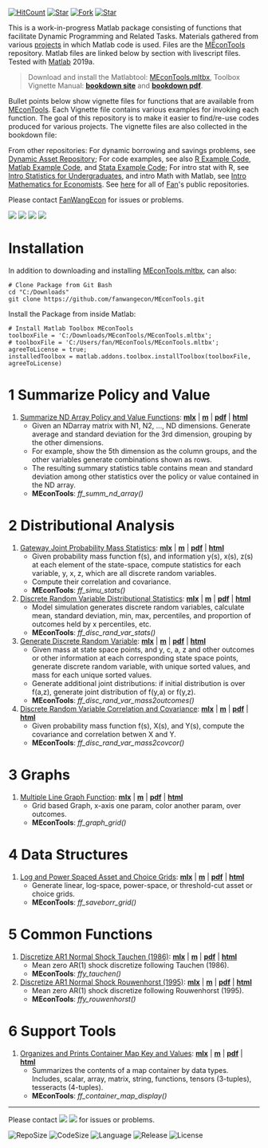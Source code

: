 [![HitCount](http://hits.dwyl.io/fanwangecon/MEconTools.svg)](https://github.com/FanWangEcon/MEconTools)  [![Star](https://img.shields.io/github/stars/fanwangecon/MEconTools?style=social)](https://github.com/FanWangEcon/MEconTools/stargazers) [![Fork](https://img.shields.io/github/forks/fanwangecon/MEconTools?style=social)](https://github.com/FanWangEcon/MEconTools/network/members) [![Star](https://img.shields.io/github/watchers/fanwangecon/MEconTools?style=social)](https://github.com/FanWangEcon/MEconTools/watchers)

This is a work-in-progress Matlab package consisting of functions that facilitate Dynamic Programming and Related Tasks. Materials gathered from various [projects](https://fanwangecon.github.io/research) in which Matlab code is used. Files are the [MEconTools](https://github.com/FanWangEcon/MEconTools) repository. Matlab files are linked below by section with livescript files. Tested with [Matlab](https://www.mathworks.com/products/matlab.html) 2019a.

> Download and install the Matlabtool: [MEconTools.mltbx](https://github.com/FanWangEcon/MEconTools/blob/master/MEconTools.mltbx),
> Toolbox Vignette Manual: [**bookdown site**](https://fanwangecon.github.io/MEconTools/bookdown) and [**bookdown pdf**](https://fanwangecon.github.io/MEconTools/bookdown/Matlab-Toolbox-Heterogeneous-Agents-Dynamic-Programming.pdf).

Bullet points below show vignette files for functions that are available from [MEconTools](https://github.com/FanWangEcon/MEconTools). Each Vignette file contains various examples for invoking each function. The goal of this repository is to make it easier to find/re-use codes produced for various projects. The vignette files are also collected in the bookdown file:

From other repositories: For dynamic borrowing and savings problems, see [Dynamic Asset Repository](https://fanwangecon.github.io/CodeDynaAsset/); For code examples, see also [R Example Code](https://fanwangecon.github.io/R4Econ/), [Matlab Example Code](https://fanwangecon.github.io/M4Econ/), and [Stata Example Code](https://fanwangecon.github.io/Stata4Econ/); For intro stat with R, see [Intro Statistics for Undergraduates](https://fanwangecon.github.io/Stat4Econ/), and intro Math with Matlab, see [Intro Mathematics for Economists](https://fanwangecon.github.io/Math4Econ/). See [here](https://github.com/FanWangEcon) for all of [Fan](https://fanwangecon.github.io/)'s public repositories.

Please contact [FanWangEcon](https://fanwangecon.github.io/) for issues or problems.

[![](https://img.shields.io/github/last-commit/fanwangecon/MEconTools)](https://github.com/FanWangEcon/MEconTools/commits/master) [![](https://img.shields.io/github/commit-activity/m/fanwangecon/MEconTools)](https://github.com/FanWangEcon/MEconTools/graphs/commit-activity) [![](https://img.shields.io/github/issues/fanwangecon/MEconTools)](https://github.com/FanWangEcon/MEconTools/issues) [![](https://img.shields.io/github/issues-pr/fanwangecon/MEconTools)](https://github.com/FanWangEcon/MEconTools/pulls)

# Installation

In addition to downloading and installing [MEconTools.mltbx](https://github.com/FanWangEcon/MEconTools/blob/master/MEconTools.mltbx), can also:

```
# Clone Package from Git Bash
cd "C:/Downloads"
git clone https://github.com/fanwangecon/MEconTools.git
```

Install the Package from inside Matlab:

```
# Install Matlab Toolbox MEconTools
toolboxFile = 'C:/Downloads/MEconTools/MEconTools.mltbx';
# toolboxFile = 'C:/Users/fan/MEconTools/MEconTools.mltbx';
agreeToLicense = true;
installedToolbox = matlab.addons.toolbox.installToolbox(toolboxFile, agreeToLicense)
```

# 1  Summarize Policy and Value

1. [Summarize ND Array Policy and Value Functions](https://fanwangecon.github.io/MEconTools/MEconTools/doc/summ/htmlpdfm/fx_summ_nd_array.html): [**mlx**](https://github.com/FanWangEcon/MEconTools/blob/master/MEconTools/doc/summ/fx_summ_nd_array.mlx) \| [**m**](https://github.com/FanWangEcon/MEconTools/blob/master/MEconTools/doc/summ/htmlpdfm/fx_summ_nd_array.m) \| [**pdf**](https://github.com/FanWangEcon/MEconTools/blob/master/MEconTools/doc/summ/htmlpdfm/fx_summ_nd_array.pdf) \| [**html**](https://fanwangecon.github.io/MEconTools/MEconTools/doc/summ/htmlpdfm/fx_summ_nd_array.html)
	+ Given an NDarray matrix with N1, N2, ..., ND dimensions. Generate average and standard deviation for the 3rd dimension, grouping by the other dimensions.
	+ For example, show the 5th dimension as the column groups, and the other variables generate combinations shown as rows.
	+ The resulting summary statistics table contains mean and standard deviation among other statistics over the policy or value contained in the ND array.
	+ **MEconTools**: *ff_summ_nd_array()*

# 2  Distributional Analysis

1. [Gateway Joint Probability Mass Statistics](https://fanwangecon.github.io/MEconTools/MEconTools/doc/stats/htmlpdfm/fx_simu_stats.html): [**mlx**](https://github.com/FanWangEcon/MEconTools/blob/master/MEconTools/doc/stats/fx_simu_stats.mlx) \| [**m**](https://github.com/FanWangEcon/MEconTools/blob/master/MEconTools/doc/stats/htmlpdfm/fx_simu_stats.m) \| [**pdf**](https://github.com/FanWangEcon/MEconTools/blob/master/MEconTools/doc/stats/htmlpdfm/fx_simu_stats.pdf) \| [**html**](https://fanwangecon.github.io/MEconTools/MEconTools/doc/stats/htmlpdfm/fx_simu_stats.html)
	+ Given probability mass function f(s), and information y(s), x(s), z(s) at each element of the state-space, compute statistics for each variable, y, x, z, which are all discrete random variables.
	+ Compute their correlation and covariance.
	+ **MEconTools**: *ff_simu_stats()*
2. [Discrete Random Variable Distributional Statistics](https://fanwangecon.github.io/MEconTools/MEconTools/doc/stats/htmlpdfm/fx_disc_rand_var_stats.html): [**mlx**](https://github.com/FanWangEcon/MEconTools/blob/master/MEconTools/doc/stats/fx_disc_rand_var_stats.mlx) \| [**m**](https://github.com/FanWangEcon/MEconTools/blob/master/MEconTools/doc/stats/htmlpdfm/fx_disc_rand_var_stats.m) \| [**pdf**](https://github.com/FanWangEcon/MEconTools/blob/master/MEconTools/doc/stats/htmlpdfm/fx_disc_rand_var_stats.pdf) \| [**html**](https://fanwangecon.github.io/MEconTools/MEconTools/doc/stats/htmlpdfm/fx_disc_rand_var_stats.html)
	+ Model simulation generates discrete random variables, calculate mean, standard deviation, min, max, percentiles, and proportion of outcomes held by x percentiles, etc.
	+ **MEconTools**: *ff_disc_rand_var_stats()*
3. [Generate Discrete Random Variable](https://fanwangecon.github.io/MEconTools/MEconTools/doc/stats/htmlpdfm/fx_disc_rand_var_mass2outcomes.html): [**mlx**](https://github.com/FanWangEcon/MEconTools/blob/master/MEconTools/doc/stats/fx_disc_rand_var_mass2outcomes.mlx) \| [**m**](https://github.com/FanWangEcon/MEconTools/blob/master/MEconTools/doc/stats/htmlpdfm/fx_disc_rand_var_mass2outcomes.m) \| [**pdf**](https://github.com/FanWangEcon/MEconTools/blob/master/MEconTools/doc/stats/htmlpdfm/fx_disc_rand_var_mass2outcomes.pdf) \| [**html**](https://fanwangecon.github.io/MEconTools/MEconTools/doc/stats/htmlpdfm/fx_disc_rand_var_mass2outcomes.html)
	+ Given mass at state space points, and y, c, a, z and other outcomes or other information at each corresponding state space points, generate discrete random variable, with unique sorted values, and mass for each unique sorted values.
	+ Generate additional joint distributions: if initial distribution is over f(a,z), generate joint distribution of f(y,a) or f(y,z).
	+ **MEconTools**: *ff_disc_rand_var_mass2outcomes()*
4. [Discrete Random Variable Correlation and Covariance](https://fanwangecon.github.io/MEconTools/MEconTools/doc/stats/htmlpdfm/fx_disc_rand_var_mass2covcor.html): [**mlx**](https://github.com/FanWangEcon/MEconTools/blob/master/MEconTools/doc/stats/fx_disc_rand_var_mass2covcor.mlx) \| [**m**](https://github.com/FanWangEcon/MEconTools/blob/master/MEconTools/doc/stats/htmlpdfm/fx_disc_rand_var_mass2covcor.m) \| [**pdf**](https://github.com/FanWangEcon/MEconTools/blob/master/MEconTools/doc/stats/htmlpdfm/fx_disc_rand_var_mass2covcor.pdf) \| [**html**](https://fanwangecon.github.io/MEconTools/MEconTools/doc/stats/htmlpdfm/fx_disc_rand_var_mass2covcor.html)
	+ Given probability mass function f(s), X(s), and Y(s), compute the covariance and correlation betwen X and Y.
	+ **MEconTools**: *ff_disc_rand_var_mass2covcor()*

# 3  Graphs

1. [Multiple Line Graph Function](https://fanwangecon.github.io/MEconTools/MEconTools/doc/graph/htmlpdfm/fx_graph_grid.html): [**mlx**](https://github.com/FanWangEcon/MEconTools/blob/master/MEconTools/doc/graph/fx_graph_grid.mlx) \| [**m**](https://github.com/FanWangEcon/MEconTools/blob/master/MEconTools/doc/graph/htmlpdfm/fx_graph_grid.m) \| [**pdf**](https://github.com/FanWangEcon/MEconTools/blob/master/MEconTools/doc/graph/htmlpdfm/fx_graph_grid.pdf) \| [**html**](https://fanwangecon.github.io/MEconTools/MEconTools/doc/graph/htmlpdfm/fx_graph_grid.html)
	+ Grid based Graph, x-axis one param, color another param, over outcomes.
	+ **MEconTools**: *ff_graph_grid()*

# 4  Data Structures

1. [Log and Power Spaced Asset and Choice Grids](https://fanwangecon.github.io/MEconTools/MEconTools/doc/generate/htmlpdfm/fx_saveborr_grid.html): [**mlx**](https://github.com/FanWangEcon/MEconTools/blob/master/MEconTools/doc/generate/fx_saveborr_grid.mlx) \| [**m**](https://github.com/FanWangEcon/MEconTools/blob/master/MEconTools/doc/generate/htmlpdfm/fx_saveborr_grid.m) \| [**pdf**](https://github.com/FanWangEcon/MEconTools/blob/master/MEconTools/doc/generate/htmlpdfm/fx_saveborr_grid.pdf) \| [**html**](https://fanwangecon.github.io/MEconTools/MEconTools/doc/generate/htmlpdfm/fx_saveborr_grid.html)
	+ Generate linear, log-space, power-space, or threshold-cut asset or choice grids.
	+ **MEconTools**: *ff_saveborr_grid()*

# 5  Common Functions

1. [Discretize AR1 Normal Shock Tauchen (1986)](https://fanwangecon.github.io/MEconTools/MEconTools/doc/external/htmlpdfm/fxy_tauchen.html): [**mlx**](https://github.com/FanWangEcon/MEconTools/blob/master/MEconTools/doc/external/fxy_tauchen.mlx) \| [**m**](https://github.com/FanWangEcon/MEconTools/blob/master/MEconTools/doc/external/htmlpdfm/fxy_tauchen.m) \| [**pdf**](https://github.com/FanWangEcon/MEconTools/blob/master/MEconTools/doc/external/htmlpdfm/fxy_tauchen.pdf) \| [**html**](https://fanwangecon.github.io/MEconTools/MEconTools/doc/external/htmlpdfm/fxy_tauchen.html)
	+ Mean zero AR(1) shock discretize following Tauchen (1986).
	+ **MEconTools**: *ffy_tauchen()*
2. [Discretize AR1 Normal Shock Rouwenhorst (1995)](https://fanwangecon.github.io/MEconTools/MEconTools/doc/external/htmlpdfm/fxy_rouwenhorst.html): [**mlx**](https://github.com/FanWangEcon/MEconTools/blob/master/MEconTools/doc/external/fxy_rouwenhorst.mlx) \| [**m**](https://github.com/FanWangEcon/MEconTools/blob/master/MEconTools/doc/external/htmlpdfm/fxy_rouwenhorst.m) \| [**pdf**](https://github.com/FanWangEcon/MEconTools/blob/master/MEconTools/doc/external/htmlpdfm/fxy_rouwenhorst.pdf) \| [**html**](https://fanwangecon.github.io/MEconTools/MEconTools/doc/external/htmlpdfm/fxy_rouwenhorst.html)
	+ Mean zero AR(1) shock discretize following Rouwenhorst (1995).
	+ **MEconTools**: *ffy_rouwenhorst()*

# 6  Support Tools

1. [Organizes and Prints Container Map Key and Values](https://fanwangecon.github.io/MEconTools/MEconTools/doc/tools/htmlpdfm/fx_container_map_display.html): [**mlx**](https://github.com/FanWangEcon/MEconTools/blob/master/MEconTools/doc/tools/fx_container_map_display.mlx) \| [**m**](https://github.com/FanWangEcon/MEconTools/blob/master/MEconTools/doc/tools/htmlpdfm/fx_container_map_display.m) \| [**pdf**](https://github.com/FanWangEcon/MEconTools/blob/master/MEconTools/doc/tools/htmlpdfm/fx_container_map_display.pdf) \| [**html**](https://fanwangecon.github.io/MEconTools/MEconTools/doc/tools/htmlpdfm/fx_container_map_display.html)
	+ Summarizes the contents of a map container by data types. Includes, scalar, array, matrix, string, functions, tensors (3-tuples), tesseracts (4-tuples).
	+ **MEconTools**: *ff_container_map_display()*

----
Please contact [![](https://img.shields.io/github/followers/fanwangecon?label=FanWangEcon&style=social)](https://github.com/FanWangEcon) [![](https://img.shields.io/twitter/follow/fanwangecon?label=%20&style=social)](https://twitter.com/fanwangecon) for issues or problems.

![RepoSize](https://img.shields.io/github/repo-size/fanwangecon/MEconTools)
![CodeSize](https://img.shields.io/github/languages/code-size/fanwangecon/MEconTools)
![Language](https://img.shields.io/github/languages/top/fanwangecon/MEconTools)
![Release](https://img.shields.io/github/downloads/fanwangecon/MEconTools/total)
![License](https://img.shields.io/github/license/fanwangecon/MEconTools)

